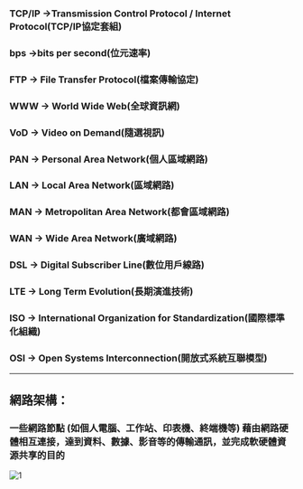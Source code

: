 ### TCP/IP ->Transmission Control Protocol / Internet Protocol(TCP/IP協定套組)

### bps ->bits per second(位元速率)

### FTP -> File Transfer Protocol(檔案傳輸協定)

### WWW -> World  Wide  Web(全球資訊網)

### VoD -> Video  on  Demand(隨選視訊)

### PAN -> Personal Area Network(個人區域網路)

### LAN -> Local Area Network(區域網路)

### MAN -> Metropolitan Area Network(都會區域網路)

### WAN -> Wide Area Network(廣域網路)

### DSL -> Digital Subscriber Line(數位用戶線路)

### LTE -> Long Term Evolution(長期演進技術)

### ISO -> International Organization for Standardization(國際標準化組織)

### OSI -> Open Systems  Interconnection(開放式系統互聯模型)

---
## 網路架構：
### 一些網路節點 (如個人電腦、工作站、印表機、終端機等) 藉由網路硬 體相互連接，達到資料、數據、影音等的傳輸通訊，並完成軟硬體資源共享的目的
![1](https://i.ibb.co/Ttc5YVt/1.png)
